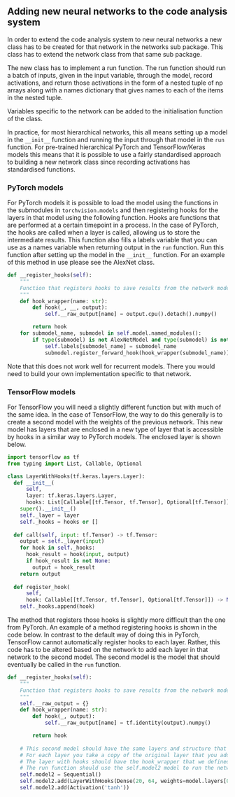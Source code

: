 ## Adding new neural networks to the code analysis system
In order to extend the code analysis system to new neural networks a new class has to be created for that network in the networks sub package. This class has to extend the network class from that same sub package. 

The new class has to implement a run function. The run function should run a batch of inputs, given in the input variable, through the model, record activations, and return those activations in the form of a nested tuple of np arrays along with a names dictionary that gives names to each of the items in the nested tuple.

Variables specific to the network can be added to the initialisation function of the class.

In practice, for most hierarchical networks, this all means setting up a model in the `__init__` function and running the input through that model in the `run` function. For pre-trained hierarchical PyTorch and TensorFlow/Keras models this means that it is possible to use a fairly standardised approach to building a new network class since recording activations has standardised functions.

### PyTorch models
For PyTorch models it is possible to load the model using the functions in the submodules in `torchvision.models` and then registering hooks for the layers in that model using the following function. 
Hooks are functions that are performed at a certain timepoint in a process. 
In the case of PyTorch, the hooks are called when a layer is called, allowing us to store the intermediate results.
This function also fills a labels variable that you can use as a names variable when returning output in the `run` function. 
Run this function after setting up the model in the `__init__` function. 
For an example of this method in use please see the AlexNet class.

```python
def __register_hooks(self):
    """
    Function that registers hooks to save results from the network model in the run function.
    """
    def hook_wrapper(name: str):
        def hook(_, __, output):
            self.__raw_output[name] = output.cpu().detach().numpy()

        return hook
    for submodel_name, submodel in self.model.named_modules():
        if type(submodel) is not AlexNetModel and type(submodel) is not nn.Sequential:
            self.labels[submodel_name] = submodel_name
            submodel.register_forward_hook(hook_wrapper(submodel_name))
```


Note that this does not work well for recurrent models. 
There you would need to build your own implementation specific to that network.

### TensorFlow models
For TensorFlow you will need a slightly different function but with much of the same idea. 
In the case of TensorFlow, the way to do this generally is to create a second model with the weights of the previous network. 
This new model has layers that are enclosed in a new type of layer that is accessible by hooks in a similar way to PyTorch models. 
The enclosed layer is shown below.

```python
import tensorflow as tf
from typing import List, Callable, Optional

class LayerWithHooks(tf.keras.layers.Layer):
  def __init__(
      self, 
      layer: tf.keras.layers.Layer,
      hooks: List[Callable[[tf.Tensor, tf.Tensor], Optional[tf.Tensor]]] = None):
    super().__init__()
    self._layer = layer
    self._hooks = hooks or []
  
  def call(self, input: tf.Tensor) -> tf.Tensor:
    output = self._layer(input)
    for hook in self._hooks:
      hook_result = hook(input, output)
      if hook_result is not None:
        output = hook_result
    return output
  
  def register_hook(
      self, 
      hook: Callable[[tf.Tensor, tf.Tensor], Optional[tf.Tensor]]) -> None:
    self._hooks.append(hook)
```

The method that registers those hooks is slightly more difficult than the one from PyTorch. An example of a method registering hooks is shown in the code below. In contrast to the default way of doing this in PyTorch, TensorFlow cannot automatically register hooks to each layer. Rather, this code has to be altered based on the network to add each layer in that network to the second model. The second model is the model that should eventually be called in the `run` function.

```python
def __register_hooks(self):
    """
    Function that registers hooks to save results from the network model in the run function.
    """
    self.__raw_output = {}
    def hook_wrapper(name: str):
        def hook(_, output):
            self.__raw_output[name] = tf.identity(output).numpy()

        return hook
    
    # This second model should have the same layers and structure that the original model in self.model has.
    # For each layer you take a copy of the original layer that you add to the new model wrapped in a LayerWithHooks layer.
    # The layer with hooks should have the hook_wrapper that we defined above.
    # The run function should use the self.model2 model to run the network.
    self.model2 = Sequential()
    self.model2.add(LayerWithHooks(Dense(20, 64, weights=model.layers[0].get_weights()), [hook_wrapper('First dense layer')]))
    self.model2.add(Activation('tanh'))
```